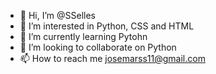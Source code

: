 - 👋 Hi, I’m @SSelles
- 👀 I’m interested in Python, CSS and HTML
- 🌱 I’m currently learning Pytohn
- 💞️ I’m looking to collaborate on Python
- 📫 How to reach me josemarss11@gmail.com

<!---
SSelles/SSelles is a ✨ special ✨ repository because its `README.md` (this file) appears on your GitHub profile.
You can click the Preview link to take a look at your changes.
--->
